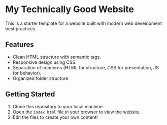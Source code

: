 # My Technically Good Website

This is a starter template for a website built with modern web development best practices.

## Features
- Clean HTML structure with semantic tags.
- Responsive design using CSS.
- Separation of concerns (HTML for structure, CSS for presentation, JS for behavior).
- Organized folder structure.

## Getting Started
1. Clone this repository to your local machine.
2. Open the `index.html` file in your browser to view the website.
3. Edit the files to create your own content!
